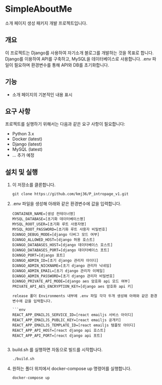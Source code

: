 # SimpleAboutMe

소개 페이지 생성 패키지 개발 프로젝트입니다.

## 개요

이 프로젝트는 Django를 사용하여 자기소개 블로그를 개발하는 것을 목표로 합니다.
Django를 이용하여 API를 구축하고, MySQL을 데이터베이스로 사용합니다.
.env 파일이 필요하며 환경변수를 통해 API와 DB를 초기화합니다.

## 기능

- 소개 페이지의 기본적인 내용 표시

## 요구 사항

프로젝트를 실행하기 위해서는 다음과 같은 요구 사항이 필요합니다:

- Python 3.x
- Docker (latest)
- Django (latest)
- MySQL (latest)
- ... 추가 예정

## 설치 및 실행
1. 이 저장소를 클론합니다.

   ```shell
   git clone https://github.com/kmj36/P_intropage_v1.git

2. .env 파일을 생성해 아래와 같은 환경변수에 값을 입력합니다.
   ```env
   CONTAINER_NAME=[생성 컨테이너명]
   MYSQL_DATABASE=[초기화 데이터베이스명]
   MYSQL_ROOT_USER=[초기화 루트 사용자명]
   MYSQL_ROOT_PASSWORD=[초기화 루트 사용자 비밀번호]
   DJANGO_DEBUG_MODE=[django 디버그 모드 여부]
   DJANGO_ALLOWED_HOST=[django 허용 호스트]
   DJANGO_DATABASES_HOST=[django 데이터베이스 호스트]
   DJANGO_DATABASES_PORT=[django 데이터베이스 포트]
   DJANGO_PORT=[django 포트]
   DJANGO_ADMIN_ID=[초기 django 관리자 아이디]
   DJANGO_ADMIN_NICKNAME=[초기 django 관리자 닉네임]
   DJANGO_ADMIN_EMAIL=[초기 django 관리자 이메일]
   DJANGO_ADMIN_PASSWORD=[초기 django 관리자 비밀번호]
   DJANGO_PRIVATE_API_MODE=[django aes 암호화 api 모드 여부]
   PRIVATE_API_AES_ENCRYPTION_KEY=[django aes 암호화 api 키]
   
   release 폴더 Environments 내부에 .env 파일 각각 두개 생성해 아래와 같은 환경변수에 값을 입력합니다.

   ```env
   REACT_APP_EMAILJS_SERVICE_ID=[react emailjs 서비스 아이디]
   REACT_APP_EMAILJS_PUBLIC_KEY=[react emailjs 공개키]
   REACT_APP_EMAILJS_TEMPLATE_ID=[react emailjs 템플릿 아이디]
   REACT_APP_API_HOST=[react django api 호스트]
   REACT_APP_API_PORT=[react django api 포트]


3. build.sh 를 실행하면 자동으로 빌드를 시작합나다.
   ```shell
   ./build.sh

4. 원하는 폴더 위치에서 docker-compose up 명령어를 실행합니다.
   ```shell
   docker-compose up
